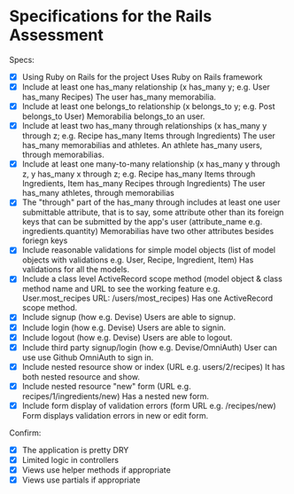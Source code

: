 # Specifications for the Rails Assessment

Specs:
- [x] Using Ruby on Rails for the project
Uses Ruby on Rails framework
- [x] Include at least one has_many relationship (x has_many y; e.g. User has_many Recipes)
The user has_many memorabilia. 
- [x] Include at least one belongs_to relationship (x belongs_to y; e.g. Post belongs_to User)
Memorabilia belongs_to an user.
- [x] Include at least two has_many through relationships (x has_many y through z; e.g. Recipe has_many Items through Ingredients)
The user has_many memorabilias and athletes. An athlete has_many users, through memorabilias.
- [x] Include at least one many-to-many relationship (x has_many y through z, y has_many x through z; e.g. Recipe has_many Items through Ingredients, Item has_many Recipes through Ingredients)
The user has_many athletes, through memorabilias
- [x] The "through" part of the has_many through includes at least one user submittable attribute, that is to say, some attribute other than its foreign keys that can be submitted by the app's user (attribute_name e.g. ingredients.quantity)
Memorabilias have two other attributes besides foriegn keys
- [x] Include reasonable validations for simple model objects (list of model objects with validations e.g. User, Recipe, Ingredient, Item)
Has validations for all the models.
- [x] Include a class level ActiveRecord scope method (model object & class method name and URL to see the working feature e.g. User.most_recipes URL: /users/most_recipes)
Has one ActiveRecord scope method. 
- [x] Include signup (how e.g. Devise)
Users are able to signup.
- [x] Include login (how e.g. Devise)
Users are able to signin.
- [x] Include logout (how e.g. Devise)
Users are able to logout.
- [x] Include third party signup/login (how e.g. Devise/OmniAuth)
User can use use Github OmniAuth to sign in.
- [x] Include nested resource show or index (URL e.g. users/2/recipes)
It has both nested resource and show.
- [x] Include nested resource "new" form (URL e.g. recipes/1/ingredients/new)
Has a nested new form.
- [x] Include form display of validation errors (form URL e.g. /recipes/new)
Form displays validation errors in new or edit form.

Confirm:
- [x] The application is pretty DRY
- [x] Limited logic in controllers
- [x] Views use helper methods if appropriate
- [x] Views use partials if appropriate